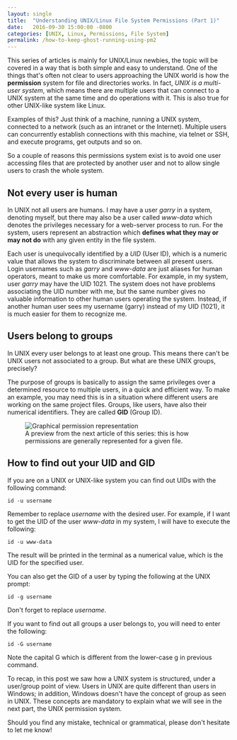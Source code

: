 ```yaml
---
layout: single
title:  "Understanding UNIX/Linux File System Permissions (Part 1)"
date:   2016-09-30 15:00:00 -0800
categories: [UNIX, Linux, Permissions, File System]
permalink: /how-to-keep-ghost-running-using-pm2
---
```

This series of articles is mainly for UNIX/Linux newbies, the topic will be covered in a way that is both simple and easy to understand. One of the things that's often not clear to users approaching the UNIX world is how the **permission** system for file and directories works. In fact, _UNIX is a multi-user system_, which means there are multiple users that can connect to a UNIX system at the same time and do operations with it. This is also true for other UNIX-like system like Linux.

Examples of this? Just think of a machine, running a UNIX system, connected to a network (such as an intranet or the Internet). Multiple users can concurrently establish connections with this machine, via telnet or SSH, and execute programs, get outputs and so on.

So a couple of reasons this permissions system exist is to avoid one user accessing files that are protected by another user and not to allow single users to crash the whole system.

## Not every user is human
In UNIX not all users are humans. I may have a user _garry_ in a system, denoting myself, but there may also be a user called _www-data_ which denotes the privileges necessary for a web-server process to run. For the system, users represent an abstraction which **defines what they may or may not do** with any given entity in the file system.

Each user is unequivocally identified by a *UID* (User ID), which is a numeric value that allows the system to discriminate between all present users. Login usernames such as _garry_ and _www-data_ are just aliases for human operators, meant to make us more comfortable. For example, in my system, user _garry_ may have the UID 1021. The system does not have problems associating the UID number with me, but the same number gives no valuable information to other human users operating the system. Instead, if another human user sees my username (garry) instead of my UID (1021), it is much easier for them to recognize me.

## Users belong to groups
In UNIX every user belongs to at least one group. This means there can't be UNIX users not associated to a group. But what are these UNIX groups, precisely?

The purpose of groups is basically to assign the same privileges over a determined resource to multiple users, in a quick and efficient way. To make an example, you may need this is in a situation where different users are working on the same project files. 
Groups, like users, have also their numerical identifiers. They are called **GID** (Group ID).

<figure>
  <img src="{{site.url}}/assets/images/2016-09-30/perm-1.png" alt="Graphical permission representation"/>
  <figcaption>A preview from the next article of this series: this is how permissions are generally represented for a given file.</figcaption>
</figure>

## How to find out your UID and GID
If you are on a UNIX or UNIX-like system you can find out UIDs with the following command:
```
id -u username  
```
Remember to replace _username_ with the desired user. For example, if I want to get the UID of the user _www-data_ in my system, I will have to execute the following:
```
id -u www-data
```  
The result will be printed in the terminal as a numerical value, which is the UID for the specified user.

You can also get the GID of a user by typing the following at the UNIX prompt:
```
id -g username  
```
Don't forget to replace _username_.

If you want to find out all groups a user belongs to, you will need to enter the following:
```
id -G username  
```
Note the capital G which is different from the lower-case g in previous command.

To recap, in this post we saw how a UNIX system is structured, under a user/group point of view. Users in UNIX are quite different than users in Windows; in addition, Windows doesn't have the concept of group as seen in UNIX. These concepts are mandatory to explain what we will see in the next part, the UNIX permission system.

Should you find any mistake, technical or grammatical, please don't hesitate to let me know!

